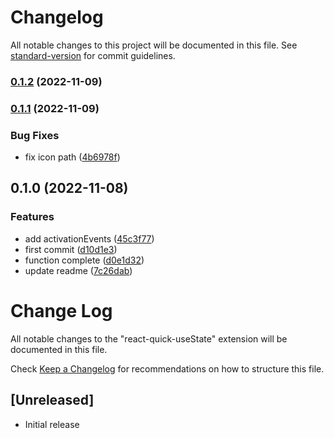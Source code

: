 # Changelog

All notable changes to this project will be documented in this file. See [standard-version](https://github.com/conventional-changelog/standard-version) for commit guidelines.

### [0.1.2](https://github.com/a145789/vscode-quick-useState/compare/v0.1.1...v0.1.2) (2022-11-09)

### [0.1.1](https://github.com/a145789/vscode-quick-useState/compare/v0.1.0...v0.1.1) (2022-11-09)


### Bug Fixes

* fix icon path ([4b6978f](https://github.com/a145789/vscode-quick-useState/commit/4b6978f47c81b722ab6e5a9c0db035ca2893436a))

## 0.1.0 (2022-11-08)


### Features

* add activationEvents ([45c3f77](https://github.com/a145789/vscode-quick-useState/commit/45c3f773296fe8df59f2973c50d1012e990a21d6))
* first commit ([d10d1e3](https://github.com/a145789/vscode-quick-useState/commit/d10d1e3ec86bb30b0262d9aa773fc330d36a31a4))
* function complete ([d0e1d32](https://github.com/a145789/vscode-quick-useState/commit/d0e1d32769adaa260f43dbc61b823a10aaf9ee2f))
* update readme ([7c26dab](https://github.com/a145789/vscode-quick-useState/commit/7c26dab7af10cf451b84aca2f7805c2057979e4d))

# Change Log

All notable changes to the "react-quick-useState" extension will be documented in this file.

Check [Keep a Changelog](http://keepachangelog.com/) for recommendations on how to structure this file.

## [Unreleased]

- Initial release